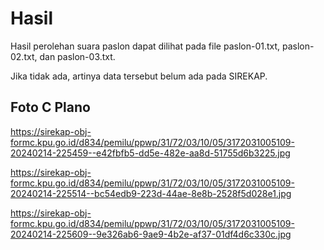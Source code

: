 # Hasil

Hasil perolehan suara paslon dapat dilihat pada file paslon-01.txt, paslon-02.txt, dan paslon-03.txt.

Jika tidak ada, artinya data tersebut belum ada pada SIREKAP.

## Foto C Plano

https://sirekap-obj-formc.kpu.go.id/d834/pemilu/ppwp/31/72/03/10/05/3172031005109-20240214-225459--e42fbfb5-dd5e-482e-aa8d-51755d6b3225.jpg

https://sirekap-obj-formc.kpu.go.id/d834/pemilu/ppwp/31/72/03/10/05/3172031005109-20240214-225514--bc54edb9-223d-44ae-8e8b-2528f5d028e1.jpg

https://sirekap-obj-formc.kpu.go.id/d834/pemilu/ppwp/31/72/03/10/05/3172031005109-20240214-225609--9e326ab6-9ae9-4b2e-af37-01df4d6c330c.jpg
